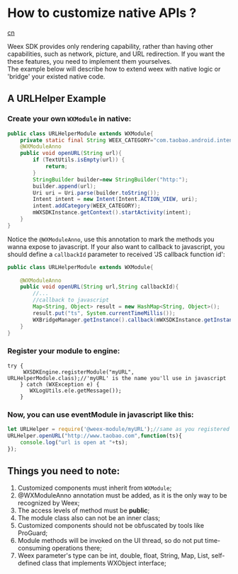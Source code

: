 # How to customize native APIs ?
<a href="https://github.com/weexteam/article/wiki/%E6%AC%A2%E8%BF%8E%E5%8F%82%E4%B8%8EWeex%E4%B8%AD%E6%96%87%E6%96%87%E6%A1%A3%E7%BF%BB%E8%AF%91"  class="weex-translate incomplete">cn</a>

Weex SDK provides only rendering capability, rather than having other capabilities, such as network, picture, and URL redirection. If you want the these features, you need to implement them yourselves.   
The example below will describe how to extend weex with native logic or 'bridge' your existed native code.

## A URLHelper Example
### Create your own `WXModule` in native:   

```java
public class URLHelperModule extends WXModule{
	private static final String WEEX_CATEGORY="com.taobao.android.intent.category.WEEX";
	@WXModuleAnno
	public void openURL(String url){
		if (TextUtils.isEmpty(url)) {
			return;
		}
		StringBuilder builder=new StringBuilder("http:");
		builder.append(url);
		Uri uri = Uri.parse(builder.toString());
        Intent intent = new Intent(Intent.ACTION_VIEW, uri);
		intent.addCategory(WEEX_CATEGORY);
        mWXSDKInstance.getContext().startActivity(intent);
	}
}

```

Notice the `@WXModuleAnno`, use this annotation to mark the methods you wanna expose to javascript.
If your also want to callback to javascript, you should define a `callbackId` parameter to received 'JS callback function id':

```java
public class URLHelperModule extends WXModule{
	
	@WXModuleAnno
	public void openURL(String url,String callbackId){
		//...
		//callback to javascript 
		Map<String, Object> result = new HashMap<String, Object>();
		result.put("ts", System.currentTimeMillis());
		WXBridgeManager.getInstance().callback(mWXSDKInstance.getInstanceId(), callbackId, result);
	}
}
```


### Register your module to engine:   

```
try {
	 WXSDKEngine.registerModule("myURL", URLHelperModule.class);//'myURL' is the name you'll use in javascript
	} catch (WXException e) {
	   WXLogUtils.e(e.getMessage());
	}
```
### Now, you can use eventModule in javascript like this:   

```javascript
let URLHelper = require('@weex-module/myURL');//same as you registered
URLHelper.openURL("http://www.taobao.com",function(ts){
	console.log("url is open at "+ts);
});

```


## Things you need to note:
1. Customized components must inherit from `WXModule`;
2. @WXModuleAnno annotation must be added, as it is the only way to be recognized by Weex;
3. The access levels of method must be **public**;
4. The module class also can not be an inner class;
5. Customized components should not be obfuscated by tools like ProGuard;
6. Module methods will be invoked on the UI thread, so do not put time-consuming operations there;
7. Weex parameter's type can be int, double, float, String, Map, List, self-defined class that implements WXObject interface;
